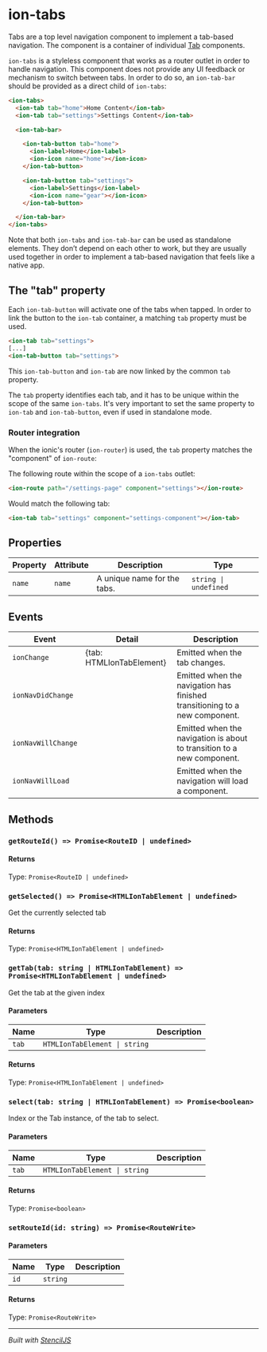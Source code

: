 # ion-tabs

Tabs are a top level navigation component to implement a tab-based navigation.
The component is a container of individual [Tab](../Tab/) components.

`ion-tabs` is a styleless component that works as a router outlet in order to handle navigation.
This component does not provide any UI feedback or mechanism to switch between tabs.
In order to do so, an `ion-tab-bar` should be provided as a direct child of `ion-tabs`:

```html
<ion-tabs>
  <ion-tab tab="home">Home Content</ion-tab>
  <ion-tab tab="settings">Settings Content</ion-tab>

  <ion-tab-bar>

    <ion-tab-button tab="home">
      <ion-label>Home</ion-label>
      <ion-icon name="home"></ion-icon>
    </ion-tab-button>

    <ion-tab-button tab="settings">
      <ion-label>Settings</ion-label>
      <ion-icon name="gear"></ion-icon>
    </ion-tab-button>

  </ion-tab-bar>
</ion-tabs>
```

Note that both `ion-tabs` and `ion-tab-bar` can be used as standalone elements. They don’t depend on each other to work, but they are usually used together in order to implement a tab-based navigation that feels like a native app.

## The "tab" property

Each `ion-tab-button` will activate one of the tabs when tapped.
In order to link the button to the `ion-tab` container, a matching `tab` property must be used.

```html
<ion-tab tab="settings">
[...]
<ion-tab-button tab="settings">
```

This `ion-tab-button` and `ion-tab` are now linked by the common `tab` property.

The `tab` property identifies each tab, and it has to be unique within the scope of the same `ion-tabs`.
It's very important to set the same property to `ion-tab` and `ion-tab-button`, even if used in standalone mode.


### Router integration

When the ionic's router (`ion-router`) is used, the `tab` property matches the "component" of `ion-route`:

The following route within the scope of a `ion-tabs` outlet:

```html
<ion-route path="/settings-page" component="settings"></ion-route>
```

Would match the following tab:

```html
<ion-tab tab="settings" component="settings-component"></ion-tab>
```


## Properties

| Property | Attribute | Description                 | Type                  |
| -------- | --------- | --------------------------- | --------------------- |
| `name`   | `name`    | A unique name for the tabs. | `string \| undefined` |


## Events

| Event              | Detail                   | Description                                                                |
| ------------------ | ------------------------ | -------------------------------------------------------------------------- |
| `ionChange`        | {tab: HTMLIonTabElement} | Emitted when the tab changes.                                              |
| `ionNavDidChange`  |                          | Emitted when the navigation has finished transitioning to a new component. |
| `ionNavWillChange` |                          | Emitted when the navigation is about to transition to a new component.     |
| `ionNavWillLoad`   |                          | Emitted when the navigation will load a component.                         |


## Methods

### `getRouteId() => Promise<RouteID | undefined>`



#### Returns

Type: `Promise<RouteID | undefined>`



### `getSelected() => Promise<HTMLIonTabElement | undefined>`

Get the currently selected tab

#### Returns

Type: `Promise<HTMLIonTabElement | undefined>`



### `getTab(tab: string | HTMLIonTabElement) => Promise<HTMLIonTabElement | undefined>`

Get the tab at the given index

#### Parameters

| Name  | Type                          | Description |
| ----- | ----------------------------- | ----------- |
| `tab` | `HTMLIonTabElement \| string` |             |

#### Returns

Type: `Promise<HTMLIonTabElement | undefined>`



### `select(tab: string | HTMLIonTabElement) => Promise<boolean>`

Index or the Tab instance, of the tab to select.

#### Parameters

| Name  | Type                          | Description |
| ----- | ----------------------------- | ----------- |
| `tab` | `HTMLIonTabElement \| string` |             |

#### Returns

Type: `Promise<boolean>`



### `setRouteId(id: string) => Promise<RouteWrite>`



#### Parameters

| Name | Type     | Description |
| ---- | -------- | ----------- |
| `id` | `string` |             |

#### Returns

Type: `Promise<RouteWrite>`




----------------------------------------------

*Built with [StencilJS](https://stenciljs.com/)*
